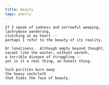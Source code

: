 ```yaml
---
title: Beauty
tags: poetry
---
```


    If I speak of sadness and sorrowful weeping,
    lachrymose wandering,
    clutching at my heart --
    perhaps I refer to the beauty of its reality.

    Or loneliness.  Although empty beyond thought,
    vacant like the winter, without warmth,
    a terrible disease of struggling --
    yet is it a real thing, an honest thing.

    Such purities burn away
    the heavy sackcloth
    that hides the face of beauty.


